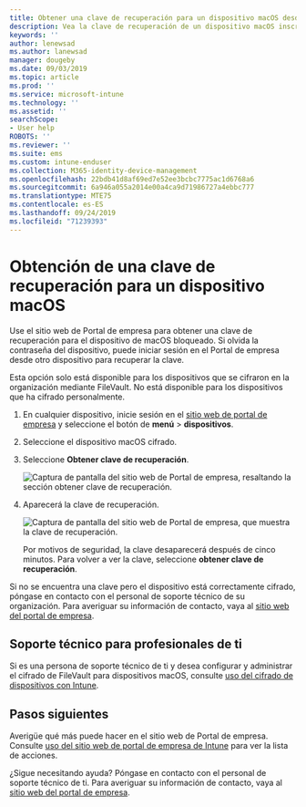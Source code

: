 ```yaml
---
title: Obtener una clave de recuperación para un dispositivo macOS desde el sitio web de Portal de empresa de Intune
description: Vea la clave de recuperación de un dispositivo macOS inscrito y administrado.
keywords: ''
author: lenewsad
ms.author: lanewsad
manager: dougeby
ms.date: 09/03/2019
ms.topic: article
ms.prod: ''
ms.service: microsoft-intune
ms.technology: ''
ms.assetid: ''
searchScope:
- User help
ROBOTS: ''
ms.reviewer: ''
ms.suite: ems
ms.custom: intune-enduser
ms.collection: M365-identity-device-management
ms.openlocfilehash: 22bdb41d8af69ed7e52ee3bcbc7775ac1d6768a6
ms.sourcegitcommit: 6a946a055a2014e00a4ca9d71986727a4ebbc777
ms.translationtype: MTE75
ms.contentlocale: es-ES
ms.lasthandoff: 09/24/2019
ms.locfileid: "71239393"
---
```

# <a name="get-a-recovery-key-for-a-macos-device"></a>Obtención de una clave de recuperación para un dispositivo macOS

Use el sitio web de Portal de empresa para obtener una clave de recuperación para el dispositivo de macOS bloqueado. Si olvida la contraseña del dispositivo, puede iniciar sesión en el Portal de empresa desde otro dispositivo para recuperar la clave.  

Esta opción solo está disponible para los dispositivos que se cifraron en la organización mediante FileVault. No está disponible para los dispositivos que ha cifrado personalmente.

1. En cualquier dispositivo, inicie sesión en el [sitio web de portal de empresa](https://portal.manage.microsoft.com) y seleccione el botón de **menú** > **dispositivos**.  
2. Seleccione el dispositivo macOS cifrado.  
3. Seleccione **Obtener clave de recuperación**.  

    ![Captura de pantalla del sitio web de Portal de empresa, resaltando la sección obtener clave de recuperación.](./media/1907-recovery2-cpweb-intune.PNG)  

4. Aparecerá la clave de recuperación.

    ![Captura de pantalla del sitio web de Portal de empresa, que muestra la clave de recuperación.](./media/1907-recovery-cpweb-intune.PNG)  

    Por motivos de seguridad, la clave desaparecerá después de cinco minutos. Para volver a ver la clave, seleccione **obtener clave de recuperación**.

Si no se encuentra una clave pero el dispositivo está correctamente cifrado, póngase en contacto con el personal de soporte técnico de su organización. Para averiguar su información de contacto, vaya al [sitio web del portal de empresa](https://go.microsoft.com/fwlink/?linkid=2010980).  

## <a name="it-pro-support"></a>Soporte técnico para profesionales de ti

Si es una persona de soporte técnico de ti y desea configurar y administrar el cifrado de FileVault para dispositivos macOS, consulte [uso del cifrado de dispositivos con Intune](https://docs.microsoft.com/intune/encrypt-devices).

## <a name="next-steps"></a>Pasos siguientes

Averigüe qué más puede hacer en el sitio web de Portal de empresa. Consulte [uso del sitio web de portal de empresa de Intune](using-the-intune-company-portal-website.md) para ver la lista de acciones.  

¿Sigue necesitando ayuda? Póngase en contacto con el personal de soporte técnico de ti. Para averiguar su información de contacto, vaya al [sitio web del portal de empresa](https://go.microsoft.com/fwlink/?linkid=2010980).  
